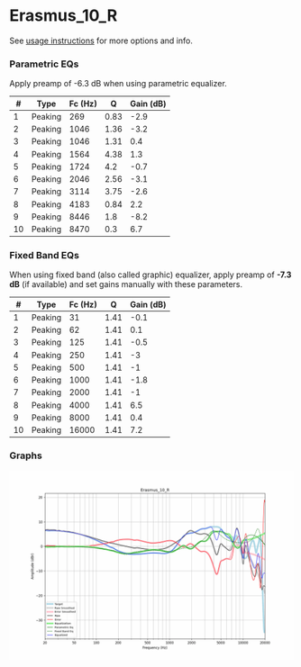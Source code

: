 # Erasmus_10_R
See [usage instructions](https://github.com/jaakkopasanen/AutoEq#usage) for more options and info.

### Parametric EQs
Apply preamp of -6.3 dB when using parametric equalizer.

|   # | Type    |   Fc (Hz) |    Q |   Gain (dB) |
|-----|---------|-----------|------|-------------|
|   1 | Peaking |       269 | 0.83 |        -2.9 |
|   2 | Peaking |      1046 | 1.36 |        -3.2 |
|   3 | Peaking |      1046 | 1.31 |         0.4 |
|   4 | Peaking |      1564 | 4.38 |         1.3 |
|   5 | Peaking |      1724 | 4.2  |        -0.7 |
|   6 | Peaking |      2046 | 2.56 |        -3.1 |
|   7 | Peaking |      3114 | 3.75 |        -2.6 |
|   8 | Peaking |      4183 | 0.84 |         2.2 |
|   9 | Peaking |      8446 | 1.8  |        -8.2 |
|  10 | Peaking |      8470 | 0.3  |         6.7 |

### Fixed Band EQs
When using fixed band (also called graphic) equalizer, apply preamp of **-7.3 dB** (if available) and set gains manually with these parameters.

|   # | Type    |   Fc (Hz) |    Q |   Gain (dB) |
|-----|---------|-----------|------|-------------|
|   1 | Peaking |        31 | 1.41 |        -0.1 |
|   2 | Peaking |        62 | 1.41 |         0.1 |
|   3 | Peaking |       125 | 1.41 |        -0.5 |
|   4 | Peaking |       250 | 1.41 |        -3   |
|   5 | Peaking |       500 | 1.41 |        -1   |
|   6 | Peaking |      1000 | 1.41 |        -1.8 |
|   7 | Peaking |      2000 | 1.41 |        -1   |
|   8 | Peaking |      4000 | 1.41 |         6.5 |
|   9 | Peaking |      8000 | 1.41 |         0.4 |
|  10 | Peaking |     16000 | 1.41 |         7.2 |

### Graphs
![](./Erasmus_10_R.png)
